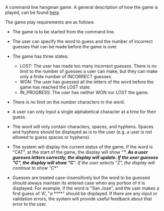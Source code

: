 A command line hangman game.
A general description of how the game is played, can be found [here](https://en.wikipedia.org/wiki/Hangman_(game)). 

The game play requirements are as follows:

- The game is to be started from the command line.
- The user can specify the word to guess and the number of incorrect guesses that can be made before the game is over.
- The game has three states:  
    - LOST: The user has made too many incorrect guesses. There is no limit to the number of guesses a user can make, but they can make only a finite number of INCORRECT guesses.
    - WON: The user has guessed all the letters of the word before the game has reached the LOST state.
    - IN_PROGRESS: The user has neither WON nor LOST the game. 
  
- There is no limit on the number characters in the word.
- A user can only input a single alphabetical character at a time for their guess.
- The word will only contain characters, spaces, and hyphens. Spaces and hyphens should be displayed as is to the user (e.g. a user is not allowed to guess spaces or hyphens).
- The system will display the current status of the game. If the word is "CAT", at the start of the game, the display will show "***". 
As a user guesses letters correctly, the display will update. 
If the user guesses "C", the display will show "C**". 
If the user selects "Z", the display will continue to show "C**"
- Guesses are treated case-insensitively but the word to be guessed should always maintain its entered case when any portion of it is displayed. 
For example, if the word is "San Jose", and the user makes a first guess of 'A', "*a* ****" should be displayed.
If there are any input or validation errors, the system will provide useful feedback about that error to the user.
